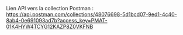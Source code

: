 Lien API vers la collection Postman :  
https://api.postman.com/collections/48076698-5d1bcd07-9ed1-4c40-8ab4-0e691093ad7b?access_key=PMAT-01K4HYW4TCYG12KAZP8Z0VKFNB
